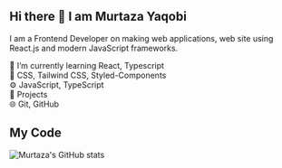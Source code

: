 ## Hi there 👋 I am Murtaza Yaqobi

I am a Frontend Developer on making web applications, web site using React.js and modern JavaScript frameworks.
  
🌱 I’m currently learning React, Typescript                                                                                                                                                                   
💅 CSS, Tailwind CSS, Styled-Components                                                                                                                                                                          
⚙️ JavaScript, TypeScript                                                                                                                                                                                        
🚀 Projects                                                                                                                                                                                                         
🌐 Git, GitHub                                                                                                                                                                                                      

## My Code
![Murtaza's GitHub stats](https://github-readme-stats.vercel.app/api?murtaza=anuraghazra&show_icons=true&theme=transparent)




